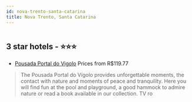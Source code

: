 ```yaml
---
id: nova-trento-santa-catarina
title: Nova Trento, Santa Catarina
---
```


<center><img src="http://media.omnibees.com/Images/7204/Property/300899.jpg" alt="" /></center>


##  3 star hotels - ⭐️⭐️⭐️

-    [Pousada Portal do Vigolo](https://us.hurb.com/hotels/nova-trento/pousada-portal-do-vigolo-OMN-7204?cmp=18055) Prices from R$119.77
   > The Pousada Portal do Vígolo provides unforgettable moments, the contact with nature and moments of peace and tranquility. Here you will find fun at the pool and playground, a good hammock to admire nature or read a book available in our collection. TV ro
